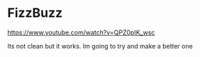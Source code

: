 # FizzBuzz

https://www.youtube.com/watch?v=QPZ0pIK_wsc

Its not clean but it works. Im going to try and make a better one 
